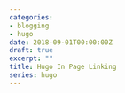```yaml
---
categories:
- blogging
- hugo
date: 2018-09-01T00:00:00Z
draft: true
excerpt: ""
title: Hugo In Page Linking
series: hugo
---
```

